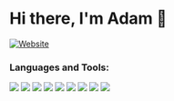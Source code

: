  # Hi there, I'm Adam 👋

[![Website](https://img.shields.io/website?label=adamserrorlog.com&style=for-the-badge&url=https%3A%2F%2Fadamserrorlog.com)][website]

### Languages and Tools:

![](https://img.icons8.com/color/48/000000/typescript.png)
![](https://img.icons8.com/color/48/000000/python--v1.png)
![](https://img.icons8.com/color/48/000000/nodejs.png)
![](https://img.icons8.com/color/48/000000/graphql.png)
![](https://img.icons8.com/color/48/000000/react-native.png)
![](https://img.icons8.com/color/48/000000/redux.png)
![](https://img.icons8.com/color/48/000000/amazon-web-services.png)
![](https://img.icons8.com/color/48/000000/cloudflare.png)
![](https://img.icons8.com/color/48/000000/ethereum.png)


[website]: https://adamserrorlog.com
[twitter]: https://twitter.com/
[youtube]: https://youtube.com/
[instagram]: https://instagram.com/
[linkedin]: https://linkedin.com/in/adam-woo-11733ba4/

